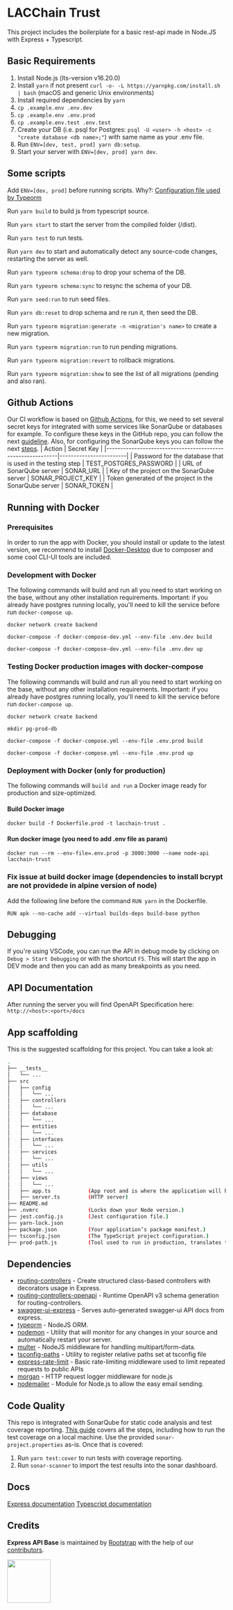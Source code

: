 # LACChain Trust

This project includes the boilerplate for a basic rest-api made in Node.JS with Express + Typescript.

## Basic Requirements

1. Install Node.js (lts-version v16.20.0)
2. Install `yarn` if not present `curl -o- -L https://yarnpkg.com/install.sh | bash` (macOS and generic Unix environments)
3. Install required dependencies by `yarn`
4. `cp .example.env .env.dev`
5. `cp .example.env .env.prod`
6. `cp .example.env.test .env.test`
7. Create your DB (i.e. psql for Postgres: `psql -U <user> -h <host> -c "create database <db name>;"`) with same name as your .env file.
8. Run `ENV=[dev, test, prod] yarn db:setup`.
9. Start your server with `ENV=[dev, prod] yarn dev`.

## Some scripts

Add `ENV=[dev, prod]` before running scripts.
Why?: [Configuration file used by Typeorm](https://typeorm.io/#/using-ormconfig/which-configuration-file-is-used-by-typeorm)

Run `yarn build` to build js from typescript source.

Run `yarn start` to start the server from the compiled folder (/dist).

Run `yarn test` to run tests.

Run `yarn dev` to start and automatically detect any source-code changes, restarting the server as well.

Run `yarn typeorm schema:drop` to drop your schema of the DB.

Run `yarn typeorm schema:sync` to resync the schema of your DB.

Run `yarn seed:run` to run seed files.

Run `yarn db:reset` to drop schema and re run it, then seed the DB.

Run `yarn typeorm migration:generate -n <migration's name>` to create a new migration.

Run `yarn typeorm migration:run` to run pending migrations.

Run `yarn typeorm migration:revert` to rollback migrations.

Run `yarn typeorm migration:show` to see the list of all migrations (pending and also ran).


## Github Actions
Our CI workflow is based on [Github Actions](https://docs.github.com/en/actions/learn-github-actions/introduction-to-github-actions), for this, we need to set several secret keys for integrated with some services like SonarQube or databases for example.
To configure these keys in the GitHub repo, you can follow the next [guideline](https://docs.github.com/en/actions/learn-github-actions/security-hardening-for-github-actions#using-secrets).
Also, for configuring the SonarQube keys you can follow the next [steps](https://github.com/rootstrap/node-ts-api-base/wiki/SonarQube-Setup).
| Action                                                     | Secret Key             |
|------------------------------------------------------------|------------------------|
| Password for the database that is used in the testing step | TEST_POSTGRES_PASSWORD |
| URL of SonarQube server                                    | SONAR_URL              |
| Key of the project on the SonarQube server                 | SONAR_PROJECT_KEY      |
| Token generated of the project in the SonarQube server     | SONAR_TOKEN            |


## Running with Docker

### Prerequisites
In order to run the app with Docker, you should install or update to the latest version, we recommend to install [Docker-Desktop](https://docs.docker.com/get-docker/) due to composer and some cool CLI-UI tools are included.

### Development with Docker

The following commands will build and run all you need to start working on the base, without any other installation requirements. Important: if you already have postgres running locally, you'll need to kill the service before run `docker-compose up`.

```
docker network create backend
```

```
docker-compose -f docker-compose-dev.yml --env-file .env.dev build
```

```
docker-compose -f docker-compose-dev.yml --env-file .env.dev up
```


### Testing Docker production images with docker-compose

The following commands will build and run all you need to start working on the base, without any other installation requirements. Important: if you already have postgres running locally, you'll need to kill the service before run `docker-compose up`.

```
docker network create backend
```

```
mkdir pg-prod-db
```

```
docker-compose -f docker-compose.yml --env-file .env.prod build
```

```
docker-compose -f docker-compose.yml --env-file .env.prod up
```

### Deployment with Docker (only for production)

The following commands will `build and run` a Docker image ready for production and size-optimized.

#### Build Docker image

```
docker build -f Dockerfile.prod -t lacchain-trust .
```

#### Run docker image (you need to add .env file as param)

```
docker run --rm --env-file=.env.prod -p 3000:3000 --name node-api lacchain-trust
```

### Fix issue at build docker image (dependencies to install bcrypt are not providede in alpine version of node)
 
Add the following line before the command ` RUN yarn ` in the Dockerfile.

```
RUN apk --no-cache add --virtual builds-deps build-base python
```

## Debugging

If you're using VSCode, you can run the API in debug mode by clicking on `Debug > Start Debugging` or with the shortcut `F5`. This will start the app in DEV mode and then you can add as many breakpoints as you need.


## API Documentation

After running the server you will find OpenAPI Specification here: `http://<host>:<port>/docs`


## App scaffolding

This is the suggested scaffolding for this project. You can take a look at:

```bash
.
├── __tests__
│   └── ...
├── src
│   ├── config
│   │   └── ...
│   ├── controllers
│   │   └── ...
│   ├── database
│   │   └── ...
│   ├── entities
│   │   └── ...
│   ├── interfaces
│   │   └── ...
│   ├── services
│   │   └── ...
│   ├── utils
│   │   └── ...
│   ├── views
│   │   └── ...
│   ├── app.ts            (App root and is where the application will be configured.)
│   ├── server.ts         (HTTP server)
├── README.md
├── .nvmrc                (Locks down your Node version.)
├── jest.config.js        (Jest configuration file.)
├── yarn-lock.json
├── package.json          (Your application’s package manifest.)
├── tsconfig.json         (The TypeScript project configuration.)
├── prod-path.js          (Tool used to run in production, translates ts-path and alias)
```

## Dependencies

- [routing-controllers](https://github.com/typestack/routing-controllers) - Create structured class-based controllers with decorators usage in Express.
- [routing-controllers-openapi](https://www.npmjs.com/package/routing-controllers-openapi) - Runtime OpenAPI v3 schema generation for routing-controllers.
- [swagger-ui-express](https://www.npmjs.com/package/swagger-ui-express) - Serves auto-generated swagger-ui API docs from express.
- [typeorm](https://typeorm.io/#/) - NodeJS ORM.
- [nodemon](https://nodemon.io/) - Utility that will monitor for any changes in your source and automatically restart your server.
- [multer](https://github.com/expressjs/multer) -  NodeJS middleware for handling multipart/form-data.
- [tsconfig-paths](https://github.com/dividab/tsconfig-paths#readme) - Utility to register relative paths set at tsconfig file
- [express-rate-limit](https://github.com/nfriedly/express-rate-limit) - Basic rate-limiting middleware used to limit repeated requests to public APIs
- [morgan](https://github.com/expressjs/morgan) - HTTP request logger middleware for node.js
- [nodemailer](github.com/nodemailer/nodemailer) - Module for Node.js to allow the easy email sending. 

## Code Quality

This repo is integrated with SonarQube for static code analysis and test coverage reporting. [This guide](https://www.notion.so/rootstrap/SonarQube-c87fcaef3fbe4d7995ad087486768a24#a59df288a98c4410807c02c2d381ec6a) covers all the steps, including how to run the test coverage on a local machine.
Use the provided `sonar-project.properties` as-is.
Once that is covered:
1. Run `yarn test:cover` to run tests with coverage reporting.
2. Run `sonar-scanner` to import the test results into the sonar dashboard.

## Docs

[Express documentation](https://expressjs.com/es/)
[Typescript documentation](https://www.typescriptlang.org/)

## Credits

**Express API Base** is maintained by [Rootstrap](http://www.rootstrap.com) with the help of our [contributors](https://github.com/rootstrap/express-api-base/graphs/contributors).

[<img src="https://s3-us-west-1.amazonaws.com/rootstrap.com/img/rs.png" width="100"/>](http://www.rootstrap.com)
